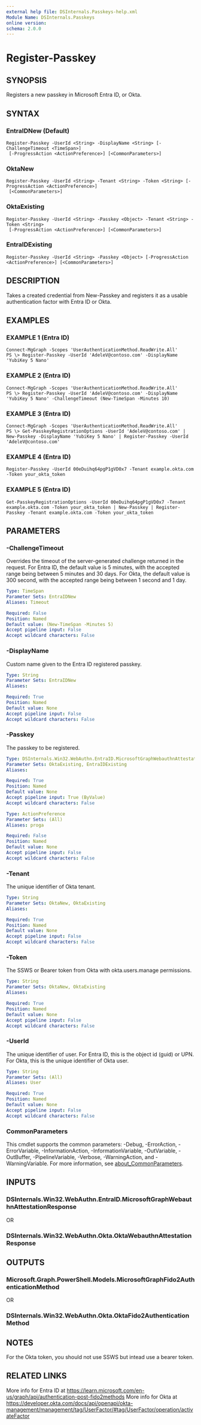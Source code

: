 ```yaml
---
external help file: DSInternals.Passkeys-help.xml
Module Name: DSInternals.Passkeys
online version:
schema: 2.0.0
---
```


# Register-Passkey

## SYNOPSIS
Registers a new passkey in Microsoft Entra ID, or Okta.

## SYNTAX

### EntraIDNew (Default)
```
Register-Passkey -UserId <String> -DisplayName <String> [-ChallengeTimeout <TimeSpan>]
 [-ProgressAction <ActionPreference>] [<CommonParameters>]
```

### OktaNew
```
Register-Passkey -UserId <String> -Tenant <String> -Token <String> [-ProgressAction <ActionPreference>]
 [<CommonParameters>]
```

### OktaExisting
```
Register-Passkey -UserId <String> -Passkey <Object> -Tenant <String> -Token <String>
 [-ProgressAction <ActionPreference>] [<CommonParameters>]
```

### EntraIDExisting
```
Register-Passkey -UserId <String> -Passkey <Object> [-ProgressAction <ActionPreference>] [<CommonParameters>]
```

## DESCRIPTION
Takes a created credential from New-Passkey and registers it as a usable authentication factor with Entra ID or Okta.

## EXAMPLES

### EXAMPLE 1 (Entra ID)
```
Connect-MgGraph -Scopes 'UserAuthenticationMethod.ReadWrite.All'
PS \> Register-Passkey -UserId 'AdeleV@contoso.com' -DisplayName 'YubiKey 5 Nano'
```

### EXAMPLE 2 (Entra ID)
```
Connect-MgGraph -Scopes 'UserAuthenticationMethod.ReadWrite.All'
PS \> Register-Passkey -UserId 'AdeleV@contoso.com' -DisplayName 'YubiKey 5 Nano' -ChallengeTimeout (New-TimeSpan -Minutes 10)
```

### EXAMPLE 3 (Entra ID)
```
Connect-MgGraph -Scopes 'UserAuthenticationMethod.ReadWrite.All'
PS \> Get-PasskeyRegistrationOptions -UserId 'AdeleV@contoso.com' | New-Passkey -DisplayName 'YubiKey 5 Nano' | Register-Passkey -UserId 'AdeleV@contoso.com'
```

### EXAMPLE 4 (Entra ID)
```
Register-Passkey -UserId 00eDuihq64pgP1gVD0x7 -Tenant example.okta.com -Token your_okta_token
```

### EXAMPLE 5 (Entra ID)
```
Get-PasskeyRegistrationOptions -UserId 00eDuihq64pgP1gVD0x7 -Tenant example.okta.com -Token your_okta_token | New-Passkey | Register-Passkey -Tenant example.okta.com -Token your_okta_token
```

## PARAMETERS

### -ChallengeTimeout
Overrides the timeout of the server-generated challenge returned in the request. 
For Entra ID, the default value is 5 minutes, with the accepted range being between 5 minutes and 30 days. 
For Okta, the default value is 300 second, with the accepted range being between 1 second and 1 day.

```yaml
Type: TimeSpan
Parameter Sets: EntraIDNew
Aliases: Timeout

Required: False
Position: Named
Default value: (New-TimeSpan -Minutes 5)
Accept pipeline input: False
Accept wildcard characters: False
```

### -DisplayName
Custom name given to the Entra ID registered passkey.

```yaml
Type: String
Parameter Sets: EntraIDNew
Aliases:

Required: True
Position: Named
Default value: None
Accept pipeline input: False
Accept wildcard characters: False
```

### -Passkey
The passkey to be registered.

```yaml
Type: DSInternals.Win32.WebAuthn.EntraID.MicrosoftGraphWebauthnAttestationResponse or DSInternals.Win32.WebAuthn.Okta.OktaWebauthnAttestationResponse
Parameter Sets: OktaExisting, EntraIDExisting
Aliases:

Required: True
Position: Named
Default value: None
Accept pipeline input: True (ByValue)
Accept wildcard characters: False
```

```yaml
Type: ActionPreference
Parameter Sets: (All)
Aliases: proga

Required: False
Position: Named
Default value: None
Accept pipeline input: False
Accept wildcard characters: False
```

### -Tenant
The unique identifier of Okta tenant.

```yaml
Type: String
Parameter Sets: OktaNew, OktaExisting
Aliases:

Required: True
Position: Named
Default value: None
Accept pipeline input: False
Accept wildcard characters: False
```

### -Token
The SSWS or Bearer token from Okta with okta.users.manage permissions.

```yaml
Type: String
Parameter Sets: OktaNew, OktaExisting
Aliases:

Required: True
Position: Named
Default value: None
Accept pipeline input: False
Accept wildcard characters: False
```

### -UserId
The unique identifier of user. 
For Entra ID, this is the object id (guid) or UPN. 
For Okta, this is the unique identifier of Okta user.

```yaml
Type: String
Parameter Sets: (All)
Aliases: User

Required: True
Position: Named
Default value: None
Accept pipeline input: False
Accept wildcard characters: False
```

### CommonParameters
This cmdlet supports the common parameters: -Debug, -ErrorAction, -ErrorVariable, -InformationAction, -InformationVariable, -OutVariable, -OutBuffer, -PipelineVariable, -Verbose, -WarningAction, and -WarningVariable. For more information, see [about_CommonParameters](http://go.microsoft.com/fwlink/?LinkID=113216).

## INPUTS
### DSInternals.Win32.WebAuthn.EntraID.MicrosoftGraphWebauthnAttestationResponse

OR

### DSInternals.Win32.WebAuthn.Okta.OktaWebauthnAttestationResponse

## OUTPUTS

### Microsoft.Graph.PowerShell.Models.MicrosoftGraphFido2AuthenticationMethod

OR

### DSInternals.Win32.WebAuthn.Okta.OktaFido2AuthenticationMethod

## NOTES
For the Okta token, you should not use SSWS but intead use a bearer token.

## RELATED LINKS
More info for Entra ID at https://learn.microsoft.com/en-us/graph/api/authentication-post-fido2methods
More info for Okta at https://developer.okta.com/docs/api/openapi/okta-management/management/tag/UserFactor/#tag/UserFactor/operation/activateFactor